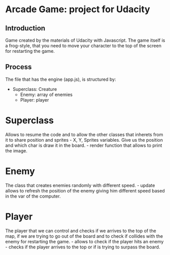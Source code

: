 # Arcade Game: project for Udacity 

## Introduction

Game created by the materials of Udacity with Javascript. The game itself is a frog-style, that you need to move your character to the top of the screen for restarting the game.

## Process

The file that has the engine (app.js), is structured by:

- Superclass: Creature
    - Enemy: array of enemies
    - Player: player
    
# Superclass

Allows to resume the code and to allow the other classes that inherets from it to share position and sprites
    - X, Y, Sprites variables. Give us the position and which char is draw it in the board.
    - render function that allows to print the image.

# Enemy

The class that creates enemies randomly with different speed.
    - update allows to refresh the position of the enemy giving him different speed based in the var of the computer.

# Player

The player that we can control and checks if we arrives to the top of the map, if we are trying to go out of the board and to check if collides with the enemy for restarting the game.
    - allows to check if the player hits an enemy
    - checks if the player arrives to the top or if is trying to surpass the board.
